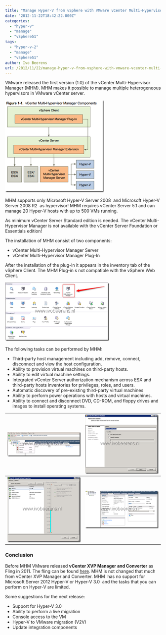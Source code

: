 ```yaml
---
title: "Manage Hyper-V from vSphere with VMware vCenter Multi-Hypervisor Manager"
date: "2012-11-22T18:42:22.000Z"
categories: 
  - "hyper-v"
  - "manage"
  - "vSphere51"
tags: 
  - "hyper-v-2"
  - "manage"
  - "vSphere51"
author: Ivo Beerens
url: /2012/11/22/manage-hyper-v-from-vsphere-with-vmware-vcenter-multi-hypervisor-manager/
---
```


VMware released the first version (1.0) of the vCenter Multi-Hypervisor Manager (MHM). MHM makes it possible to manage multiple heterogeneous hypervisors in VMware vCenter server.

[![image](images/image_thumb1.png "image")](images/image1.png)

MHM supports only Microsoft Hyper-V Server 2008  and Microsoft Hyper-V Server 2008 R2  as hypervisor! MHM requires vCenter Server 5.1 and can manage 20 Hyper-V hosts with up to 500 VMs running.

As minimum vCenter Server Standard edition is needed. The vCenter Multi-Hypervisor Manager is not available with the vCenter Server Foundation or Essentials edition!

The installation of MHM consist of two components:

- vCenter Multi-Hypervisor Manager Server
- vCenter Multi-Hypervisor Manager Plug-In

After the installation of the plug-In it appears in the inventory tab of the vSphere Client. The MHM Plug-in s not compatible with the vSphere Web Client.

[![image](images/image_thumb2.png "image")](images/image2.png)

The following tasks can be performed by MHM:

- Third-party host management including add, remove, connect, disconnect and view the host configuration.
- Ability to provision virtual machines on third-party hosts.
- Ability to edit virtual machine settings.
- Integrated vCenter Server authorization mechanism across ESX and third-party hosts inventories for privileges, roles, and users.
- Automatic discovery of pre-existing third-party virtual machines
- Ability to perform power operations with hosts and virtual machines.
- Ability to connect and disconnect DVD, CD-ROM, and floppy drives and images to install operating systems.

| [![image](images/image_thumb3.png "image")](images/image3.png) | [![image](images/image_thumb4.png "image")](images/image4.png) |
|---|---|
| [![image](images/image_thumb5.png "image")](images/image5.png) | [![image](images/image_thumb6.png "image")](images/image6.png) |

### Conclusion

Before MHM VMware released **vCenter XVP Manager and Converter** as Fling in 2011. The fling can be found [here](http://labs.VMware.com/flings/xvp). MHM is not changed that much from vCenter XVP Manager and Converter. MHM  has no support for Microsoft Server 2012 Hyper-V or Hyper-V 3.0  and the tasks that you can perform on Hyper-V are limited.

Some suggestions for the next release:

- Support for Hyper-V 3.0
- Ability to perform a live migration
- Console access to the VM
- Hyper-V to VMware migration (V2V)
- Update integration components